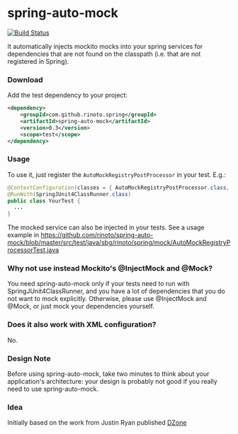 # spring-auto-mock 

[![Build Status](https://travis-ci.org/rinoto/spring-auto-mock.svg?branch=master)](https://travis-ci.org/rinoto/spring-auto-mock)

It automatically injects mockito mocks into your spring services for dependencies that are not found on the classpath (i.e. that are not registered in Spring).

### Download

Add the test dependency to your project:

```xml
<dependency>
    <groupId>com.github.rinoto.spring</groupId>
    <artifactId>spring-auto-mock</artifactId>
    <version>0.3</version>
    <scope>test</scope>
</dependency>
```


### Usage

To use it, just register the <code>AutoMockRegistryPostProcessor</code> in your test. E.g.:
 
```java
@ContextConfiguration(classes = { AutoMockRegistryPostProcessor.class, RestOfClasses.class, ... })
@RunWith(SpringJUnit4ClassRunner.class)
public class YourTest {
  ...
}
```

The mocked service can also be injected in your tests. See a usage example in https://github.com/rinoto/spring-auto-mock/blob/master/src/test/java/sbg/rinoto/spring/mock/AutoMockRegistryProcessorTest.java


### Why not use instead Mockito's @InjectMock and @Mock?
You need spring-auto-mock only if your tests need to run with SpringJUnit4ClassRunner, and you have a lot of dependencies that you do not want to mock explicitly.
Otherwise, please use @InjectMock and @Mock, or just mock your dependencies yourself.

### Does it also work with XML configuration?
No.

### Design Note
Before using spring-auto-mock, take two minutes to think about your application's architecture: your design is probably not good if you really need to use spring-auto-mock.

### Idea
Initially based on the work from Justin Ryan published [DZone](http://java.dzone.com/tips/automatically-inject-mocks)
